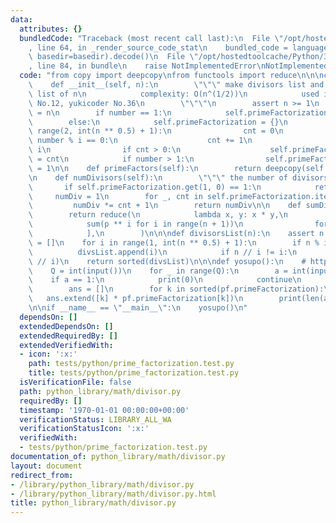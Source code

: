 ```yaml
---
data:
  attributes: {}
  bundledCode: "Traceback (most recent call last):\n  File \"/opt/hostedtoolcache/Python/3.8.5/x64/lib/python3.8/site-packages/onlinejudge_verify/documentation/build.py\"\
    , line 64, in _render_source_code_stat\n    bundled_code = language.bundle(stat.path,\
    \ basedir=basedir).decode()\n  File \"/opt/hostedtoolcache/Python/3.8.5/x64/lib/python3.8/site-packages/onlinejudge_verify/languages/python.py\"\
    , line 84, in bundle\n    raise NotImplementedError\nNotImplementedError\n"
  code: "from copy import deepcopy\nfrom functools import reduce\n\n\nclass Divisor:\n\
    \    def __init__(self, n):\n        \"\"\" make divisors list and prime factorization\
    \ list of n\n            complexity: O(n^(1/2))\n            used in ProjectEuler\
    \ No.12, yukicoder No.36\n        \"\"\"\n        assert n >= 1\n        number\
    \ = n\n        if number == 1:\n            self.primeFactorization = {1: 1}\n\
    \        else:\n            self.primeFactorization = {}\n            for i in\
    \ range(2, int(n ** 0.5) + 1):\n                cnt = 0\n                while\
    \ number % i == 0:\n                    cnt += 1\n                    number //=\
    \ i\n                if cnt > 0:\n                    self.primeFactorization[i]\
    \ = cnt\n            if number > 1:\n                self.primeFactorization[number]\
    \ = 1\n\n    def primeFactors(self):\n        return deepcopy(self.primeFactorization)\n\
    \n    def numDivisors(self):\n        \"\"\" the number of divisors \"\"\"\n \
    \       if self.primeFactorization.get(1, 0) == 1:\n            return 1\n   \
    \     numDiv = 1\n        for _, cnt in self.primeFactorization.items():\n   \
    \         numDiv *= cnt + 1\n        return numDiv\n\n    def sumDivisors(self):\n\
    \        return reduce(\n            lambda x, y: x * y,\n            [\n    \
    \            sum(p ** i for i in range(n + 1))\n                for p, n in self.primeFactorization.items()\n\
    \            ],\n        )\n\n\ndef divisorsList(n):\n    assert n >= 1\n    divsList\
    \ = []\n    for i in range(1, int(n ** 0.5) + 1):\n        if n % i == 0:\n  \
    \          divsList.append(i)\n            if n // i != i:\n                divsList.append(n\
    \ // i)\n    return sorted(divsList)\n\n\ndef yosupo():\n    # https://judge.yosupo.jp/problem/factorize\n\
    \    Q = int(input())\n    for _ in range(Q):\n        a = int(input())\n    \
    \    if a == 1:\n            print(0)\n            continue\n        pf = Divisor(a)\n\
    \        ans = []\n        for k in sorted(pf.primeFactorization):\n         \
    \   ans.extend([k] * pf.primeFactorization[k])\n        print(len(ans), *ans)\n\
    \n\nif __name__ == \"__main__\":\n    yosupo()\n"
  dependsOn: []
  extendedDependsOn: []
  extendedRequiredBy: []
  extendedVerifiedWith:
  - icon: ':x:'
    path: tests/python/prime_factorization.test.py
    title: tests/python/prime_factorization.test.py
  isVerificationFile: false
  path: python_library/math/divisor.py
  requiredBy: []
  timestamp: '1970-01-01 00:00:00+00:00'
  verificationStatus: LIBRARY_ALL_WA
  verificationStatusIcon: ':x:'
  verifiedWith:
  - tests/python/prime_factorization.test.py
documentation_of: python_library/math/divisor.py
layout: document
redirect_from:
- /library/python_library/math/divisor.py
- /library/python_library/math/divisor.py.html
title: python_library/math/divisor.py
---
```

